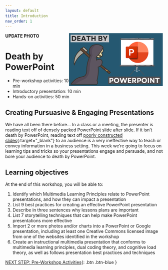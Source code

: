 ```yaml
---
layout: default
title: Introduction 
nav_order: 1
---
```

**UPDATE PHOTO**
<img src="images/death-by-powerpoint.png" style="float:right;width:300px;" alt="image description">

# Death by PowerPoint

- Pre-workshop activities: 10 min 
- Introductory presentation: 10 min
- Hands-on activities: 50 min

## Creating Pursuasive & Engaging Presentations 

We have all been there before… In a class or a meeting, the presenter is reading text off of densely packed PowerPoint slide after slide. If it isn’t death by PowerPoint, reading text off [poorly constructed slides](https://www.pcworld.idg.com.au/slideshow/366369/world-worst-powerpoint-presentations/){:target="_blank"} to an audience is a very ineffective way to teach or convey information in a business setting. This week we’re going to focus on learning tips and tricks so your presentations engage and persuade, and not bore your audience to death by PowerPoint.



## Learning objectives

At the end of this workshop, you will be able to:

1. Identify which Multimedia Learning Principles relate to PowerPoint presentations, and how they can impact a presentation
2. List 9 best practices for creating an effective PowerPoint presentation
3. Describe in three sentences why lessons plans are important
4. List 7 storytelling techniques that can help make PowerPoint presentations more effective
5. Import 2 or more photos and/or charts into a PowerPoint or Google presentation, including at least one Creative Commons licensed image from one of the websites identified in the workshop
6. Create an instructional multimedia presentation that conforms to multimedia learning principles, dual coding theory, and cognitive load theory, as well as follows presentation best practices and techniques
 
[NEXT STEP: Pre-Workshop Activities](pre-workshop.html){: .btn .btn-blue }
